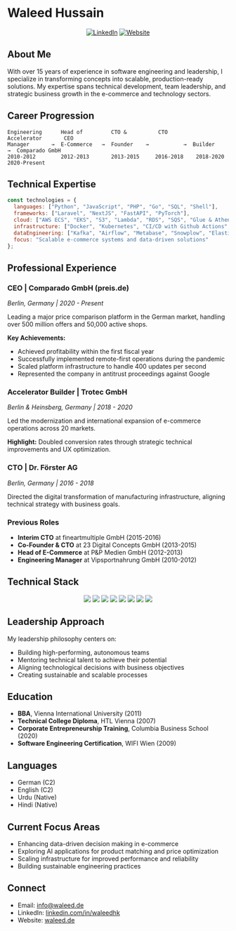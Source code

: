 # Waleed Hussain

<div align="center">

[![LinkedIn](https://img.shields.io/badge/LinkedIn-Connect-blue?style=flat&logo=linkedin)](https://linkedin.com/in/waleedhk/)
[![Website](https://img.shields.io/badge/Website-waleed.de-brightgreen?style=flat&logo=safari)](https://waleed.de)

</div>

## About Me

With over 15 years of experience in software engineering and leadership, I specialize in transforming concepts into scalable, production-ready solutions. My expertise spans technical development, team leadership, and strategic business growth in the e-commerce and technology sectors.

## Career Progression

```
Engineering      Head of         CTO &          CTO          Accelerator       CEO
Manager       →  E-Commerce   →  Founder    →           →  Builder        →  Comparado GmbH
2010-2012        2012-2013       2013-2015     2016-2018    2018-2020         2020-Present
```

## Technical Expertise

```javascript
const technologies = {
  languages: ["Python", "JavaScript", "PHP", "Go", "SQL", "Shell"],
  frameworks: ["Laravel", "NextJS", "FastAPI", "PyTorch"],
  cloud: ["AWS ECS", "EKS", "S3", "Lambda", "RDS", "SQS", "Glue & Athena"],
  infrastructure: ["Docker", "Kubernetes", "CI/CD with Github Actions", "Ansible"],
  dataEngineering: ["Kafka", "Airflow", "Metabase", "Snowplow", "ElasticSearch"],
  focus: "Scalable e-commerce systems and data-driven solutions"
};
```

## Professional Experience

### CEO | Comparado GmbH (preis.de)
*Berlin, Germany | 2020 - Present*

Leading a major price comparison platform in the German market, handling over 500 million offers and 50,000 active shops.

**Key Achievements:**
- Achieved profitability within the first fiscal year
- Successfully implemented remote-first operations during the pandemic
- Scaled platform infrastructure to handle 400 updates per second
- Represented the company in antitrust proceedings against Google

### Accelerator Builder | Trotec GmbH
*Berlin & Heinsberg, Germany | 2018 - 2020*

Led the modernization and international expansion of e-commerce operations across 20 markets.

**Highlight:** Doubled conversion rates through strategic technical improvements and UX optimization.

### CTO | Dr. Förster AG
*Berlin, Germany | 2016 - 2018*

Directed the digital transformation of manufacturing infrastructure, aligning technical strategy with business goals.

### Previous Roles

- **Interim CTO** at fineartmultiple GmbH (2015-2016)
- **Co-Founder & CTO** at 23 Digital Concepts GmbH (2013-2015)
- **Head of E-Commerce** at P&P Medien GmbH (2012-2013)
- **Engineering Manager** at Vipsportnahrung GmbH (2010-2012)

## Technical Stack

<div align="center">
  <img src="https://img.shields.io/badge/AWS-%23FF9900.svg?style=for-the-badge&logo=amazon-aws&logoColor=white" />
  <img src="https://img.shields.io/badge/python-3670A0?style=for-the-badge&logo=python&logoColor=ffdd54" />
  <img src="https://img.shields.io/badge/javascript-%23323330.svg?style=for-the-badge&logo=javascript&logoColor=%23F7DF1E" />
  <img src="https://img.shields.io/badge/php-%23777BB4.svg?style=for-the-badge&logo=php&logoColor=white" />
  <img src="https://img.shields.io/badge/go-%2300ADD8.svg?style=for-the-badge&logo=go&logoColor=white" />
  <img src="https://img.shields.io/badge/kafka-%23231F20.svg?style=for-the-badge&logo=apache-kafka&logoColor=white" />
  <img src="https://img.shields.io/badge/docker-%230db7ed.svg?style=for-the-badge&logo=docker&logoColor=white" />
  <img src="https://img.shields.io/badge/kubernetes-%23326ce5.svg?style=for-the-badge&logo=kubernetes&logoColor=white" />
</div>

## Leadership Approach

My leadership philosophy centers on:
- Building high-performing, autonomous teams
- Mentoring technical talent to achieve their potential
- Aligning technological decisions with business objectives
- Creating sustainable and scalable processes

## Education

- **BBA**, Vienna International University (2011)
- **Technical College Diploma**, HTL Vienna (2007)
- **Corporate Entrepreneurship Training**, Columbia Business School (2020)
- **Software Engineering Certification**, WIFI Wien (2009)

## Languages

- German (C2)
- English (C2)
- Urdu (Native)
- Hindi (Native)

## Current Focus Areas

- Enhancing data-driven decision making in e-commerce
- Exploring AI applications for product matching and price optimization
- Scaling infrastructure for improved performance and reliability
- Building sustainable engineering practices

## Connect

- Email: [info@waleed.de](mailto:info@waleed.de)
- LinkedIn: [linkedin.com/in/waleedhk](https://linkedin.com/in/waleedhk/)
- Website: [waleed.de](https://waleed.de)
